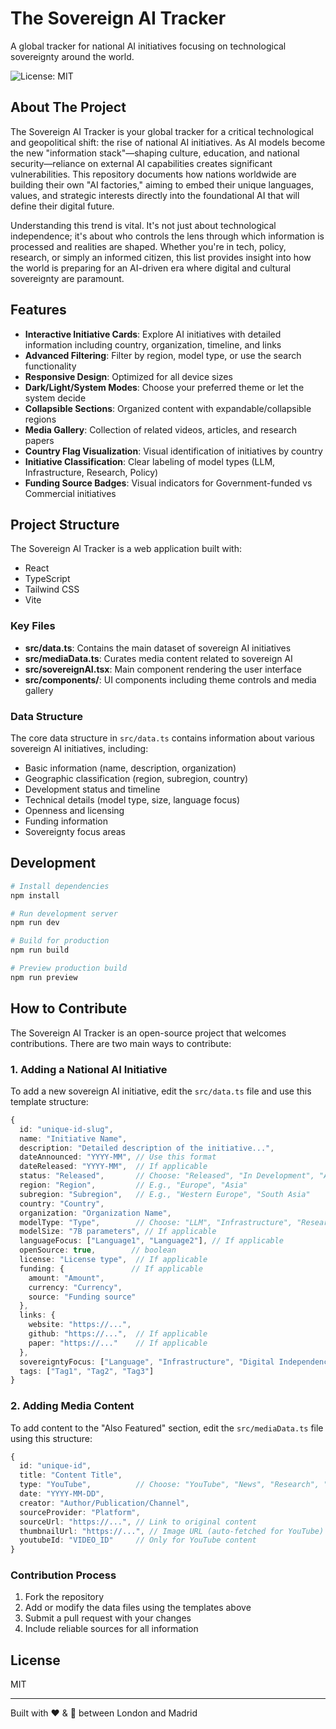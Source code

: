 # The Sovereign AI Tracker

A global tracker for national AI initiatives focusing on technological sovereignty around the world.

![License: MIT](https://img.shields.io/badge/license-MIT-blue.svg)

## About The Project

The Sovereign AI Tracker is your global tracker for a critical technological and geopolitical shift: the rise of national AI initiatives. As AI models become the new "information stack"—shaping culture, education, and national security—reliance on external AI capabilities creates significant vulnerabilities. This repository documents how nations worldwide are building their own "AI factories," aiming to embed their unique languages, values, and strategic interests directly into the foundational AI that will define their digital future.

Understanding this trend is vital. It's not just about technological independence; it's about who controls the lens through which information is processed and realities are shaped. Whether you're in tech, policy, research, or simply an informed citizen, this list provides insight into how the world is preparing for an AI-driven era where digital and cultural sovereignty are paramount.

## Features

- **Interactive Initiative Cards**: Explore AI initiatives with detailed information including country, organization, timeline, and links
- **Advanced Filtering**: Filter by region, model type, or use the search functionality
- **Responsive Design**: Optimized for all device sizes
- **Dark/Light/System Modes**: Choose your preferred theme or let the system decide
- **Collapsible Sections**: Organized content with expandable/collapsible regions
- **Media Gallery**: Collection of related videos, articles, and research papers
- **Country Flag Visualization**: Visual identification of initiatives by country
- **Initiative Classification**: Clear labeling of model types (LLM, Infrastructure, Research, Policy)
- **Funding Source Badges**: Visual indicators for Government-funded vs Commercial initiatives

## Project Structure

The Sovereign AI Tracker is a web application built with:

- React
- TypeScript
- Tailwind CSS
- Vite

### Key Files

- **src/data.ts**: Contains the main dataset of sovereign AI initiatives
- **src/mediaData.ts**: Curates media content related to sovereign AI
- **src/sovereignAI.tsx**: Main component rendering the user interface
- **src/components/**: UI components including theme controls and media gallery

### Data Structure

The core data structure in `src/data.ts` contains information about various sovereign AI initiatives, including:

- Basic information (name, description, organization)
- Geographic classification (region, subregion, country)
- Development status and timeline
- Technical details (model type, size, language focus)
- Openness and licensing
- Funding information
- Sovereignty focus areas

## Development

```bash
# Install dependencies
npm install

# Run development server
npm run dev

# Build for production
npm run build

# Preview production build
npm run preview
```

## How to Contribute

The Sovereign AI Tracker is an open-source project that welcomes contributions. There are two main ways to contribute:

### 1. Adding a National AI Initiative

To add a new sovereign AI initiative, edit the `src/data.ts` file and use this template structure:

```typescript
{
  id: "unique-id-slug",
  name: "Initiative Name",
  description: "Detailed description of the initiative...",
  dateAnnounced: "YYYY-MM", // Use this format
  dateReleased: "YYYY-MM",  // If applicable
  status: "Released",       // Choose: "Released", "In Development", "Announced", "Discontinued"
  region: "Region",         // E.g., "Europe", "Asia"
  subregion: "Subregion",   // E.g., "Western Europe", "South Asia"
  country: "Country",
  organization: "Organization Name",
  modelType: "Type",        // Choose: "LLM", "Infrastructure", "Research", "Policy"
  modelSize: "7B parameters", // If applicable
  languageFocus: ["Language1", "Language2"], // If applicable
  openSource: true,        // boolean
  license: "License type",  // If applicable
  funding: {               // If applicable
    amount: "Amount",
    currency: "Currency",
    source: "Funding source"
  },
  links: {
    website: "https://...",
    github: "https://...",  // If applicable
    paper: "https://..."    // If applicable
  },
  sovereigntyFocus: ["Language", "Infrastructure", "Digital Independence"],
  tags: ["Tag1", "Tag2", "Tag3"]
}
```

### 2. Adding Media Content

To add content to the "Also Featured" section, edit the `src/mediaData.ts` file using this structure:

```typescript
{
  id: "unique-id",
  title: "Content Title",
  type: "YouTube",          // Choose: "YouTube", "News", "Research", "Report", "Other"
  date: "YYYY-MM-DD",
  creator: "Author/Publication/Channel",
  sourceProvider: "Platform",
  sourceUrl: "https://...", // Link to original content
  thumbnailUrl: "https://...", // Image URL (auto-fetched for YouTube)
  youtubeId: "VIDEO_ID"     // Only for YouTube content
}
```

### Contribution Process

1. Fork the repository
2. Add or modify the data files using the templates above
3. Submit a pull request with your changes
4. Include reliable sources for all information

## License

MIT

---

Built with ❤️ & 🧉 between London and Madrid
